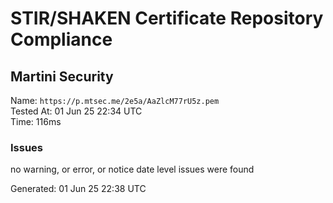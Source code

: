 # STIR/SHAKEN Certificate Repository Compliance

## Martini Security

Name: `https://p.mtsec.me/2e5a/AaZlcM77rU5z.pem`\
Tested At: 01 Jun 25 22:34 UTC\
Time: 116ms

### Issues

no warning, or error, or notice date level issues were found

Generated: 01 Jun 25 22:38 UTC